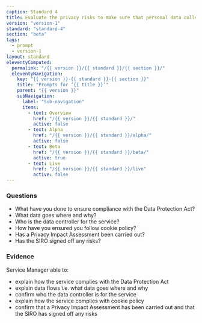 ```yaml
---
caption: Standard 4
title: Evaluate the privacy risks to make sure that personal data collection requirements are appropriate.
version: "version-1"
standard: "standard-4"
section: "beta"
tags:
  - prompt
  - version-1
layout: standard
eleventyComputed:
  permalink: "/{{ version }}/{{ standard }}/{{ section }}/"
  eleventyNavigation:
    key: "{{ version }}-{{ standard }}-{{ section }}"
    title: "Prompts for ‘{{ title }}’"
    parent: "{{ version }}"
    subNavigation:
      label: "Sub-navigation"
      items:
        - text: Overview
          href: "/{{ version }}/{{ standard }}/"
          active: false
        - text: Alpha
          href: "/{{ version }}/{{ standard }}/alpha/"
          active: false
        - text: Beta
          href: "/{{ version }}/{{ standard }}/beta/"
          active: true
        - text: Live
          href: "/{{ version }}/{{ standard }}/live"
          active: false
---
```


### Questions

- What have you done to ensure compliance with the Data Protection Act?
- What data goes where and why?
- Who is the data controller for the service?
- How have you ensured you follow cookie policy?
- Has a Privacy Impact Assessment been carried out?
- Has the SIRO signed off any risks?

### Evidence

Service Manager able to:

- explain how the service complies with the Data Protection Act
- explain data flows i.e. what data goes where and why
- confirm who the data controller is for the service
- explain how the service complies with cookie policy
- confirm that a Privacy Impact Assessment has been carried out and that the SIRO has signed off any risks
